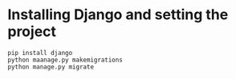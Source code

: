 # Installing Django and setting the project
```
pip install django
python maanage.py makemigrations
python manage.py migrate
```
